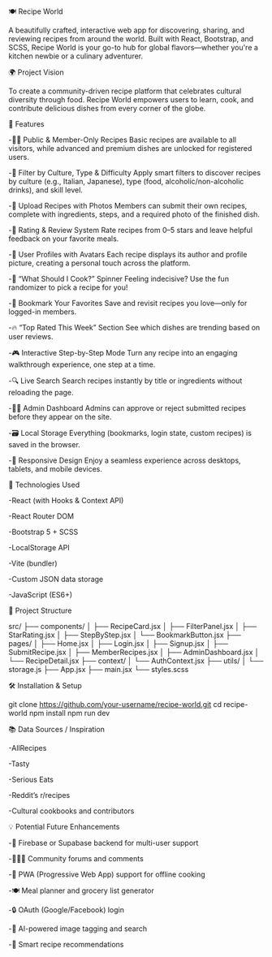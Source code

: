 🍽️ Recipe World

A beautifully crafted, interactive web app for discovering, sharing, and reviewing recipes from around the world. Built with React, Bootstrap, and SCSS, Recipe World is your go-to hub for global flavors—whether you're a kitchen newbie or a culinary adventurer.



🌍 Project Vision

To create a community-driven recipe platform that celebrates cultural diversity through food. Recipe World empowers users to learn, cook, and contribute delicious dishes from every corner of the globe.



🚀 Features

-👨‍🍳 Public & Member-Only Recipes
Basic recipes are available to all visitors, while advanced and premium dishes are unlocked for registered users.

-🧾 Filter by Culture, Type & Difficulty
Apply smart filters to discover recipes by culture (e.g., Italian, Japanese), type (food, alcoholic/non-alcoholic drinks), and skill level.

-📸 Upload Recipes with Photos
Members can submit their own recipes, complete with ingredients, steps, and a required photo of the finished dish.

-🌟 Rating & Review System
Rate recipes from 0–5 stars and leave helpful feedback on your favorite meals.

-👤 User Profiles with Avatars
Each recipe displays its author and profile picture, creating a personal touch across the platform.

-🎲 “What Should I Cook?” Spinner
Feeling indecisive? Use the fun randomizer to pick a recipe for you!

-💾 Bookmark Your Favorites
Save and revisit recipes you love—only for logged-in members.

-🔥 “Top Rated This Week” Section
See which dishes are trending based on user reviews.

-🎮 Interactive Step-by-Step Mode
Turn any recipe into an engaging walkthrough experience, one step at a time.

-🔍 Live Search
Search recipes instantly by title or ingredients without reloading the page.

-🧑‍🍳 Admin Dashboard
Admins can approve or reject submitted recipes before they appear on the site.

-🗃️ Local Storage
Everything (bookmarks, login state, custom recipes) is saved in the browser.

-📱 Responsive Design
Enjoy a seamless experience across desktops, tablets, and mobile devices.



🧪 Technologies Used

-React (with Hooks & Context API)

-React Router DOM

-Bootstrap 5 + SCSS

-LocalStorage API

-Vite (bundler)

-Custom JSON data storage

-JavaScript (ES6+)



📁 Project Structure

src/
├── components/
│   ├── RecipeCard.jsx
│   ├── FilterPanel.jsx
│   ├── StarRating.jsx
│   ├── StepByStep.jsx
│   └── BookmarkButton.jsx
├── pages/
│   ├── Home.jsx
│   ├── Login.jsx
│   ├── Signup.jsx
│   ├── SubmitRecipe.jsx
│   ├── MemberRecipes.jsx
│   ├── AdminDashboard.jsx
│   └── RecipeDetail.jsx
├── context/
│   └── AuthContext.jsx
├── utils/
│   └── storage.js
├── App.jsx
├── main.jsx
└── styles.scss



🛠️ Installation & Setup

git clone https://github.com/your-username/recipe-world.git
cd recipe-world
npm install
npm run dev



📚 Data Sources / Inspiration

-AllRecipes

-Tasty

-Serious Eats

-Reddit’s r/recipes

-Cultural cookbooks and contributors



💡 Potential Future Enhancements

-🧾 Firebase or Supabase backend for multi-user support

-🧑‍🤝‍🧑 Community forums and comments

-📱 PWA (Progressive Web App) support for offline cooking

-🍽️ Meal planner and grocery list generator

-🔒 OAuth (Google/Facebook) login

-📸 AI-powered image tagging and search

-🧠 Smart recipe recommendations